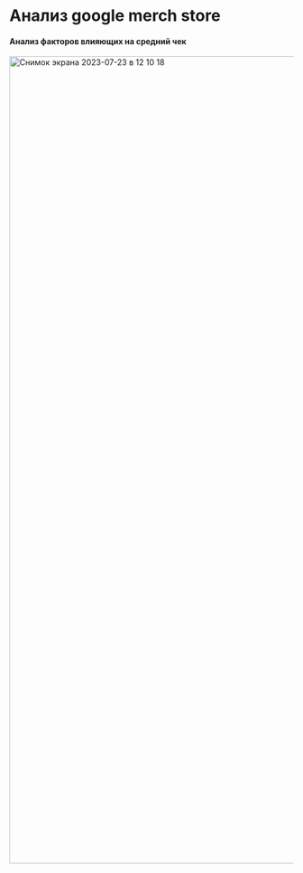 # Анализ google merch store

#### Анализ факторов влияющих на средний чек
<img width="1429" alt="Снимок экрана 2023-07-23 в 12 10 18" src="https://github.com/SmirnovArtemDA/google_mech_store/assets/139784954/c107e11e-34eb-47f7-8a60-db3596773552">
